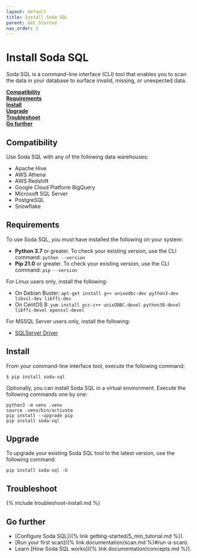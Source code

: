 ```yaml
---
layout: default
title: Install Soda SQL
parent: Get Started
nav_order: 2
---
```


# Install Soda SQL

Soda SQL is a command-line interface (CLI) tool that enables you to scan the data in your database to surface invalid, missing, or unexpected data. 
<br />

**[Compatibility](#ccompatibility)<br />
[Requirements](#requirements)<br />
[Install](#install)<br />
[Upgrade](#upgrade)<br />
[Troubleshoot](#troubleshoot)<br />
[Go further](#go-further)<br />**

## Compatibility

Use Soda SQL with any of the following data warehouses:

- Apache Hive
- AWS Athena
- AWS Redshift
- Google Cloud Platform BigQuery
- Microsoft SQL Server
- PostgreSQL
- Snowflake


## Requirements

To use Soda SQL, you must have installed the following on your system:
- **Python 3.7** or greater. To check your existing version, use the CLI command: `python --version`
- **Pip 21.0** or greater. To check your existing version, use the CLI command: `pip --version`

For Linux users only, install the following:
- On Debian Buster: `apt-get install g++ unixodbc-dev python3-dev libssl-dev libffi-dev`
- On CentOS 8: `yum install gcc-c++ unixODBC-devel python38-devel libffi-devel openssl-devel`

For MSSQL Server users only, install the following:
- [SQLServer Driver](https://docs.microsoft.com/en-us/sql/connect/odbc/microsoft-odbc-driver-for-sql-server?view=sql-server-ver15)


## Install

From your command-line interface tool, execute the following command:

```
$ pip install soda-sql
```

Optionally, you can install Soda SQL in a virtual environment. Execute the following commands one by one:

```
python3 -m venv .venv
source .venv/bin/activate
pip install --upgrade pip
pip install soda-sql
```


## Upgrade 

To upgrade your existing Soda SQL tool to the latest version, use the following command:
```shell
pip install soda-sql -U
```

## Troubleshoot

{% include troubleshoot-install.md %}

## Go further

* [Configure Soda SQL]({% link getting-started/5_min_tutorial.md %}).
* [Run your first scan]({% link documentation/scan.md %}#run-a-scan).
* Learn [How Soda SQL works]({% link documentation/concepts.md %}).